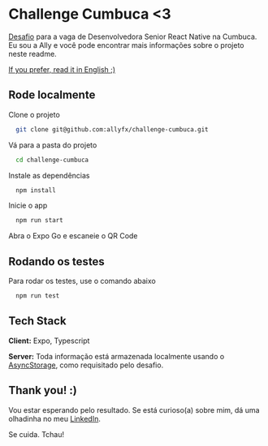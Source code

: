
# Challenge Cumbuca <3

[Desafio](https://github.com/appcumbuca/desafios/blob/master/desafio-mobile.md) para a vaga de Desenvolvedora Senior React Native na Cumbuca. Eu sou a Ally e você pode encontrar mais informações sobre o projeto neste readme.

[If you prefer, read it in English ;)](https://github.com/allyfx/challenge-cumbuca/README.md)

## Rode localmente

Clone o projeto

```bash
  git clone git@github.com:allyfx/challenge-cumbuca.git
```

Vá para a pasta do projeto

```bash
  cd challenge-cumbuca
```

Instale as dependências

```bash
  npm install
```

Inicie o app

```bash
  npm run start
```

Abra o Expo Go e escaneie o QR Code

## Rodando os testes

Para rodar os testes, use o comando abaixo

```bash
  npm run test
```


## Tech Stack

**Client:** Expo, Typescript

**Server:** Toda informação está armazenada localmente usando o [AsyncStorage](https://docs.expo.dev/versions/latest/sdk/async-storage/), como requisitado pelo desafio.


## Thank you! :)
Vou estar esperando pelo resultado. Se está curioso(a) sobre mim, dá uma olhadinha no meu [LinkedIn](https://www.linkedin.com/in/aliciafoureaux/).

Se cuida. Tchau!